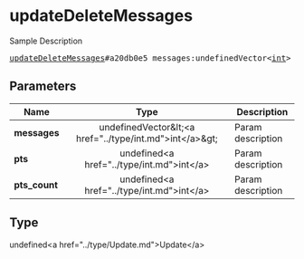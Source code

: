 # updateDeleteMessages

Sample Description

<pre>
<a href="../constructor/updateDeleteMessages.md">updateDeleteMessages</a>#a20db0e5 messages:undefinedVector&lt;<a href="../type/int.md">int</a>&gt; pts:undefined<a href="../type/int.md">int</a> pts_count:undefined<a href="../type/int.md">int</a> = undefined<a href="../type/Update.md">Update</a>;
</pre>

## Parameters

| Name | Type | Description |
|------|:----:|-------------|
| **messages** | undefinedVector&amp;lt;&lt;a href=&#34;../type/int.md&#34;&gt;int&lt;/a&gt;&amp;gt; | Param description |
| **pts** | undefined&lt;a href=&#34;../type/int.md&#34;&gt;int&lt;/a&gt; | Param description |
| **pts_count** | undefined&lt;a href=&#34;../type/int.md&#34;&gt;int&lt;/a&gt; | Param description |

## Type

undefined&lt;a href=&#34;../type/Update.md&#34;&gt;Update&lt;/a&gt;
